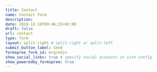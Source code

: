 ```yaml
---
title: Contact
name: Contact Form
description:
date: 2019-12-16T09:46:25+02:00
draft: false
url: contact
type: form
layout: split-right # split-right or split-left
submit_button_label: Send
formspree_form_id: mrgredjv
show_social_links: true # specify social accounts in site config
show_poweredby_formspree: true
---
```

